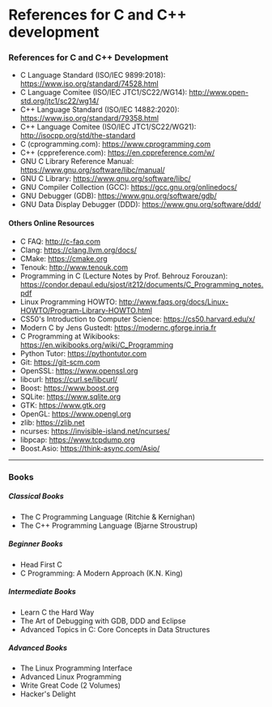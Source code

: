 # References for C and C++ development

### References for C and C++ Development
 - C Language Standard (ISO/IEC 9899:2018): https://www.iso.org/standard/74528.html
 - C Language Comitee (ISO/IEC JTC1/SC22/WG14): http://www.open-std.org/jtc1/sc22/wg14/
 - C++ Language Standard (ISO/IEC 14882:2020): https://www.iso.org/standard/79358.html
 - C++ Language Comitee (ISO/IEC JTC1/SC22/WG21): http://isocpp.org/std/the-standard
 - C (cprogramming.com): https://www.cprogramming.com
 - C++ (cppreference.com): https://en.cppreference.com/w/
 - GNU C Library Reference Manual: https://www.gnu.org/software/libc/manual/
 - GNU C Library: https://www.gnu.org/software/libc/
 - GNU Compiler Collection (GCC): https://gcc.gnu.org/onlinedocs/
 - GNU Debugger (GDB): https://www.gnu.org/software/gdb/
 - GNU Data Display Debugger (DDD): https://www.gnu.org/software/ddd/

#### Others Online Resources
 - C FAQ: http://c-faq.com
 - Clang: https://clang.llvm.org/docs/
 - CMake: https://cmake.org
 - Tenouk: http://www.tenouk.com
 - Programming in C (Lecture Notes by Prof. Behrouz Forouzan): https://condor.depaul.edu/sjost/it212/documents/C_Programming_notes.pdf
 - Linux Programming HOWTO: http://www.faqs.org/docs/Linux-HOWTO/Program-Library-HOWTO.html
 - CS50's Introduction to Computer Science: https://cs50.harvard.edu/x/
 - Modern C by Jens Gustedt: https://modernc.gforge.inria.fr
 - C Programming at Wikibooks: https://en.wikibooks.org/wiki/C_Programming
 - Python Tutor: https://pythontutor.com
 - Git: https://git-scm.com
 - OpenSSL: https://www.openssl.org
 - libcurl: https://curl.se/libcurl/
 - Boost: https://www.boost.org
 - SQLite: https://www.sqlite.org
 - GTK: https://www.gtk.org
 - OpenGL: https://www.opengl.org
 - zlib: https://zlib.net
 - ncurses: https://invisible-island.net/ncurses/
 - libpcap: https://www.tcpdump.org
 - Boost.Asio: https://think-async.com/Asio/

 ---

### Books

##### Classical Books
 - The C Programming Language (Ritchie & Kernighan)
 - The C++ Programming Language (Bjarne Stroustrup)

##### Beginner Books
 - Head First C
 - C Programming: A Modern Approach (K.N. King)

##### Intermediate Books
 - Learn C the Hard Way
 - The Art of Debugging with GDB, DDD and Eclipse
 - Advanced Topics in C: Core Concepts in Data Structures

##### Advanced Books
 - The Linux Programming Interface
 - Advanced Linux Programming
 - Write Great Code (2 Volumes)
 - Hacker's Delight

